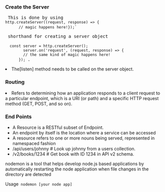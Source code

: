 
<h3> Create the Server</h3>
<pre> This is done by using <code>
http.createServer((request, response) => { 
      // magic happens here!});` </code> </pre>

<pre>
 shorthand for creating a server object <br>  
<code>  const server = http.createServer();
        server.on('request', (request, response) => {
        // the same kind of magic happens here!
      }); </code>. </pre> 
      
<li> The[listen] method needs to be called on the server object. </li>


<h3>Routing </h3>
<li> Refers to determining how an application responds to a client request to a particular endpoint, 
      which is a URI (or path) and a specific HTTP request method (GET, POST, and so on).</li>
      
<h3>End Points </h3>
<ul>
      <li>A Resource is a RESTful subset of Endpoint. </li>
      <li> An endpoint by itself is the location where a service can be accessed </li>
      <li> A resource refers to one or more nouns being served, represented in namespaced fashion </li>
      <li>/api/users/johnny         # Look up johnny from a users collection. </li>
      <li>/v2/books/1234            # Get book with ID 1234 in API v2 schema. </li>
</ul>
<p> nodemon is a tool that helps develop node.js based applications by automatically restarting the node application when file changes in the directory are detected</p>
<p> Usage<code> nodemon [your node app]</code></p>
